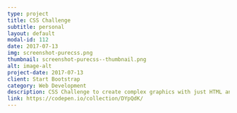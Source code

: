 ```yaml
---
type: project
title: CSS Challenge
subtitle: personal
layout: default
modal-id: 112
date: 2017-07-13
img: screenshot-purecss.png
thumbnail: screenshot-purecss--thumbnail.png
alt: image-alt
project-date: 2017-07-13
client: Start Bootstrap
category: Web Development
description: CSS Challenge to create complex graphics with just HTML and CSS. Have completed all 50. So amazing what is possible with just CSS!
link: https://codepen.io/collection/DYpQdK/
---
```

